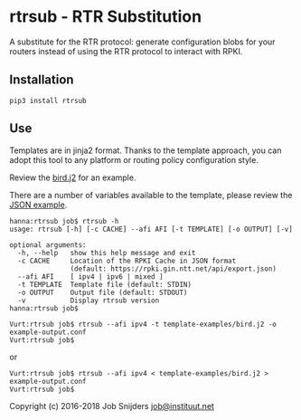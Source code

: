 rtrsub - RTR Substitution
=========================

A substitute for the RTR protocol: generate configuration blobs for your
routers instead of using the RTR protocol to interact with RPKI.

Installation
------------

`pip3 install rtrsub`

Use
---

Templates are in jinja2 format. Thanks to the template approach, you can adopt
this tool to any platform or routing policy configuration style.

Review the [bird.j2](../master/template-examples/bird-minimal.j2) for an example.

There are a number of variables available to the template, please review the [JSON example](https://github.com/job/rtrsub/blob/master/template-examples/example-data-available-to-template.json).

```
hanna:rtrsub job$ rtrsub -h
usage: rtrsub [-h] [-c CACHE] --afi AFI [-t TEMPLATE] [-o OUTPUT] [-v]

optional arguments:
  -h, --help   show this help message and exit
  -c CACHE     Location of the RPKI Cache in JSON format
               (default: https://rpki.gin.ntt.net/api/export.json)
  --afi AFI    [ ipv4 | ipv6 | mixed ]
  -t TEMPLATE  Template file (default: STDIN)
  -o OUTPUT    Output file (default: STDOUT)
  -v           Display rtrsub version
hanna:rtrsub job$
```

```
Vurt:rtrsub job$ rtrsub --afi ipv4 -t template-examples/bird.j2 -o example-output.conf
Vurt:rtrsub job$
```

or

```
Vurt:rtrsub job$ rtrsub --afi ipv4 < template-examples/bird.j2 > example-output.conf
Vurt:rtrsub job$
```

Copyright (c) 2016-2018 Job Snijders <job@instituut.net>
